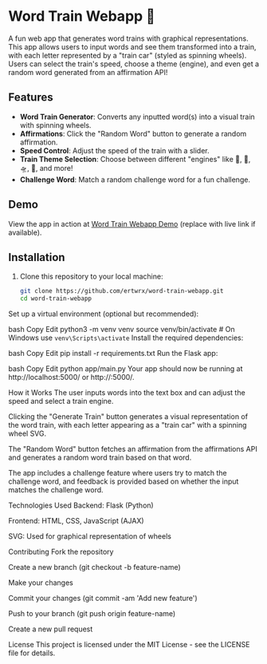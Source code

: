 # Word Train Webapp 🚂

A fun web app that generates word trains with graphical representations. This app allows users to input words and see them transformed into a train, with each letter represented by a "train car" (styled as spinning wheels). Users can select the train's speed, choose a theme (engine), and even get a random word generated from an affirmation API!

## Features

- **Word Train Generator**: Converts any inputted word(s) into a visual train with spinning wheels.
- **Affirmations**: Click the "Random Word" button to generate a random affirmation.
- **Speed Control**: Adjust the speed of the train with a slider.
- **Train Theme Selection**: Choose between different "engines" like 🚂, 🚀, 🛸, 🚌, and more!
- **Challenge Word**: Match a random challenge word for a fun challenge.

## Demo

View the app in action at [Word Train Webapp Demo](http://10.0.2.15:5000/) (replace with live link if available).

## Installation

1. Clone this repository to your local machine:

   ```bash
   git clone https://github.com/ertwrx/word-train-webapp.git
   cd word-train-webapp

Set up a virtual environment (optional but recommended):

bash
Copy
Edit
python3 -m venv venv
source venv/bin/activate  # On Windows use `venv\Scripts\activate`
Install the required dependencies:

bash
Copy
Edit
pip install -r requirements.txt
Run the Flask app:

bash
Copy
Edit
python app/main.py
Your app should now be running at http://localhost:5000/ or http://<your-ip>:5000/.

How it Works
The user inputs words into the text box and can adjust the speed and select a train engine.

Clicking the "Generate Train" button generates a visual representation of the word train, with each letter appearing as a "train car" with a spinning wheel SVG.

The "Random Word" button fetches an affirmation from the affirmations API and generates a random word train based on that word.

The app includes a challenge feature where users try to match the challenge word, and feedback is provided based on whether the input matches the challenge word.

Technologies Used
Backend: Flask (Python)

Frontend: HTML, CSS, JavaScript (AJAX)

SVG: Used for graphical representation of wheels

Contributing
Fork the repository

Create a new branch (git checkout -b feature-name)

Make your changes

Commit your changes (git commit -am 'Add new feature')

Push to your branch (git push origin feature-name)

Create a new pull request

License
This project is licensed under the MIT License - see the LICENSE file for details.
